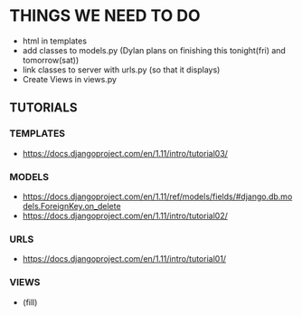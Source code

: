# THINGS WE NEED TO DO
- html in templates
- add classes to models.py (Dylan plans on finishing this tonight(fri) and tomorrow(sat))
- link classes to server with urls.py (so that it displays)
- Create Views in views.py

## TUTORIALS
### TEMPLATES
- https://docs.djangoproject.com/en/1.11/intro/tutorial03/

### MODELS
- https://docs.djangoproject.com/en/1.11/ref/models/fields/#django.db.models.ForeignKey.on_delete
- https://docs.djangoproject.com/en/1.11/intro/tutorial02/

### URLS
- https://docs.djangoproject.com/en/1.11/intro/tutorial01/

### VIEWS
- (fill)
